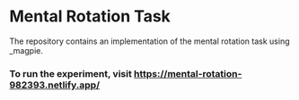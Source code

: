 # Mental Rotation Task
The repository contains an implementation of the mental rotation task using _magpie.

### To run the experiment, visit https://mental-rotation-982393.netlify.app/

